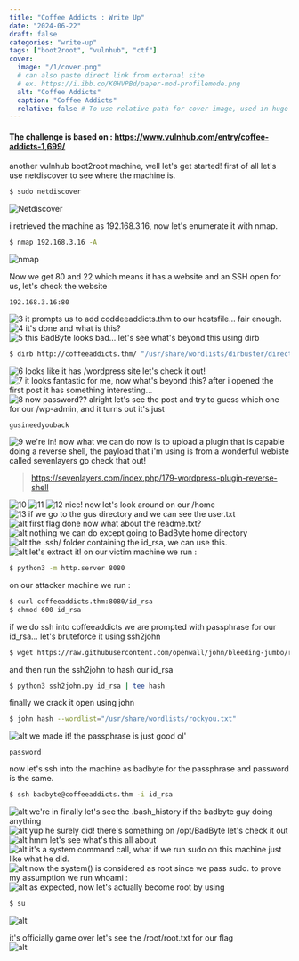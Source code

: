 ```yaml
---
title: "Coffee Addicts : Write Up"
date: "2024-06-22"
draft: false
categories: "write-up"
tags: ["boot2root", "vulnhub", "ctf"]
cover:
  image: "/1/cover.png"
  # can also paste direct link from external site
  # ex. https://i.ibb.co/K0HVPBd/paper-mod-profilemode.png
  alt: "Coffee Addicts"
  caption: "Coffee Addicts"
  relative: false # To use relative path for cover image, used in hugo Page-bundles
---
```

#### The challenge is based on : https://www.vulnhub.com/entry/coffee-addicts-1,699/  
another vulnhub boot2root machine, well let's get started! first of all let's use netdiscover to see where the machine is.  

```bash
$ sudo netdiscover
```
![Netdiscover](/1/1.png)

i retrieved the machine as 192.168.3.16, now let's enumerate it with nmap.  
```bash
$ nmap 192.168.3.16 -A
```
![nmap](/1/2.png)

Now we get 80 and 22 which means it has a website and an SSH open for us, let's check the website  
```plain
192.168.3.16:80
```
![3](/1/3.png)
it prompts us to add coddeeaddicts.thm to our hostsfile… fair enough.  
![4](/1/4.png)
it's done and what is this?  
![5](/1/5.png)
this BadByte looks bad… let's see what's beyond this using dirb

```bash
$ dirb http://coffeeaddicts.thm/ "/usr/share/wordlists/dirbuster/directory-list-2.3-medium.txt"
```
![6](/1/6.png)
looks like it has /wordpress site let's check it out!  
![7](/1/7.png)
it looks fantastic for me, now what's beyond this? after i opened the first post it has something interesting…  
![8](/1/8.png)
now password?? alright let's see the post and try to guess which one for our /wp-admin, and it turns out it's just  
```plain
gusineedyouback
```
![9](/1/9.png)
we're in! now what we can do now is to upload a plugin that is capable doing a reverse shell, the payload that i'm using is from a wonderful webiste called sevenlayers go check that out!  
> https://sevenlayers.com/index.php/179-wordpress-plugin-reverse-shell

![10](/1/10.png)
![11](/1/11.png)
![12](/1/12.png)
nice! now let's look around on our /home  
![13](/1/13.png)
if we go to the gus directory and we can see the user.txt  
![alt](/1/14.png)
first flag done now what about the readme.txt?  
![alt](/1/15.png)
nothing we can do except going to BadByte home directory  
![alt](/1/16.png)
the .ssh/ folder containing the id_rsa, we can use this.  
![alt](/1/17.png)
let's extract it! on our victim machine we run :  
```bash
$ python3 -m http.server 8080
```
on our attacker machine we run :  
```bash
$ curl coffeeaddicts.thm:8080/id_rsa
$ chmod 600 id_rsa
```

if we do ssh into coffeeaddicts we are prompted with passphrase for our id_rsa… let's bruteforce it using ssh2john  
```bash
$ wget https://raw.githubusercontent.com/openwall/john/bleeding-jumbo/run/ssh2john.py
```
and then run the ssh2john to hash our id_rsa

```bash
$ python3 ssh2john.py id_rsa | tee hash
```

finally we crack it open using john
```bash
$ john hash --wordlist="/usr/share/wordlists/rockyou.txt"
```
![alt](/1/18.png)
we made it! the passphrase is just good ol'
```plain
password
```

now let's ssh into the machine as badbyte for the passphrase and password is the same.  
```bash
$ ssh badbyte@coffeeaddicts.thm -i id_rsa
```
![alt](/1/19.png)
we're in finally let's see the .bash_history if the badbyte guy doing anything  
![alt](/1/20.png)
yup he surely did! there's something on /opt/BadByte let's check it out  
![alt](/1/21.png)
hmm let's see what's this all about  
![alt](/1/22.png)
it's a system command call, what if we run sudo on this machine just like what he did.  
![alt](/1/23.png)
now the system() is considered as root since we pass sudo. to prove my assumption we run whoami :  
![alt](/1/25.png)
as expected, now let's actually become root by using  
```bash
$ su
```
![alt](/1/26.png)

it's officially game over let's see the /root/root.txt for our flag  
![alt](/1/27.png)